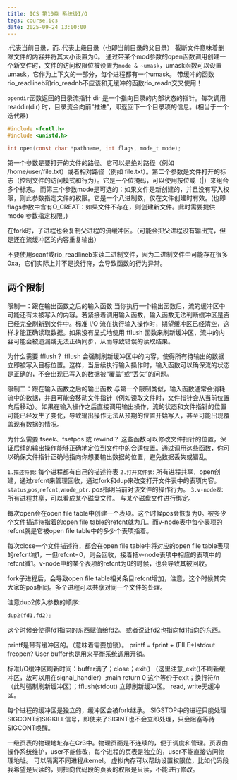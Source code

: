 ```yaml
---
title: ICS 第10章 系统级I/O
tags: course,ics
date: 2025-09-24 13:00:00
---
```

.代表当前目录，而..代表上级目录（也即当前目录的父目录）
截断文件意味着删除文件的内容并将其大小设置为0。
通过带某个mod参数的open函数调用创建一个新文件时，文件的访问权限位被设置为`mode & ~umask`，umask函数可以设置umask，它作为上下文的一部分，每个进程都有一个umask。
带缓冲的函数rio_readlineb和rio_readnb不应该和无缓冲的函数rio_readn交叉使用！

`opendir`函数返回的目录流指针 dir 是一个指向目录的内部状态的指针。每次调用 readdir(dir) 时，目录流会向前“推进”，即返回下一个目录项的信息。(相当于一个迭代器)

```c
#include <fcntl.h>
#include <unistd.h>

int open(const char *pathname, int flags, mode_t mode);

```
第一个参数是要打开的文件的路径。它可以是绝对路径（例如 /home/user/file.txt）或者相对路径（例如 file.txt）。第二个参数是文件打开的标志（控制文件的访问模式和行为）。它是一个位掩码，可以使用按位或（|）来组合多个标志。
而第三个参数mode是可选的：如果文件是新创建的，并且没有写入权限，则此参数指定文件的权限。它是一个八进制数，仅在文件创建时有效。(也即flags参数中含有O_CREAT：如果文件不存在，则创建新文件。此时需要提供 mode 参数指定权限。)

在fork时，子进程也会复制父进程的流缓冲区。（可能会把父进程没有输出完，但是还在流缓冲区的内容重复输出）

不要使用scanf或rio_readlineb来读二进制文件，因为二进制文件中可能存在很多0xa，它们实际上并不是换行符，会导致函数的行为异常。

## 两个限制
限制一：跟在输出函数之后的输入函数
当你执行一个输出函数后，流的缓冲区中可能还有未被写入的内容。若紧接着调用输入函数，输入函数无法判断缓冲区是否已经完全刷新到文件中。标准 I/O 流在执行输入操作时，期望缓冲区已经清空，这样才能正确读取数据。如果没有显式地使用 fflush 函数来刷新缓冲区，流中的内容可能会被遗漏或无法正确同步，从而导致错误的读取结果。

为什么需要 fflush？ fflush 会强制刷新缓冲区中的内容，使得所有待输出的数据立即被写入目标位置。这样，当后续执行输入操作时，输入函数可以确保流的状态是正确的，不会出现已写入的数据被“覆盖”或“丢失”的问题。

限制二：跟在输入函数之后的输出函数
与第一个限制类似，输入函数通常会消耗流中的数据，并且可能会移动文件指针（例如读取文件时，文件指针会从当前位置向后移动）。如果在输入操作之后直接调用输出操作，流的状态和文件指针的位置可能已经发生了变化，导致输出操作无法从预期的位置开始写入，甚至可能出现覆盖现有数据的情况。

为什么需要 fseek、fsetpos 或 rewind？ 这些函数可以修改文件指针的位置，保证后续的输出操作能够正确地定位到文件中的合适位置。通过调用这些函数，你可以确保文件指针正确地指向你想要输出数据的位置，避免数据丢失或错乱。

`1.描述符表`: 每个进程都有自己的描述符表
`2.打开文件表`: 所有进程共享，open创建，通过refcnt来管理回收，通过fork和dup来改变打开文件表中的表项内容。
`status`,`pos`,`refcnt`,`vnode_ptr`.
pos指明当前对该文件的操作行为。
`3.v-node表`: 所有进程共享，可以看成某个磁盘文件。
与某个磁盘文件进行绑定。

每次open会在open file table中创建一个表项。这个时候pos会恢复为0。被多少个文件描述符指着的open file table的refcnt就为几。而v-node表中每个表项的refcnt就是它被open file table中的多少个表项指着。

每次close一个文件描述符，都会在open file table中将对应的open file table表项的refcnt减1，一但refcnt=0，则会回收，接着把v-node表项中相应的表项中的refcnt减1。v-node中的某个表项的refcnt为0的时候，也会导致其被回收。

fork子进程后，会导致open file table相关条目refcnt增加，注意，这个时候其实大家的pos相同。多个进程可以共享对同一个文件的处理。

注意dup2传入参数的顺序:
```c
dup2(fd1,fd2);
```
这个时候会使得fd1指向的东西赋值给fd2。
或者说让fd2也指向fd1指向的东西。

printf是带有缓冲区的。（意味着需要加锁）。
printf = fprint + (FILE*)stdout
freopen?
User buffer也是用来平衡系统调用开销。

标准I/O缓冲区刷新时间：buffer满了；close；exit() （这里注意_exit()不刷新缓冲区，故可以用在signal_handler）;main return 0 这个等价于exit；换行符/n（此时强制刷新缓冲区）；fflush(stdout) 立即刷新缓冲区。
read, write无缓冲区。

每个进程的缓冲区是独立的，缓冲区会被fork继承。
SIGSTOP中的进程只能处理SIGCONT和SIGKILL信号，即使来了SIGINT也不会立即处理，只会阻塞等待SIGCONT唤醒。

一级页表的物理地址存在Cr3中。物理页面是不连续的，便于调度和管理。页表由操作系统维护，user不能修改，每个进程的页表是独立的，user不能直接访问物理地址。
可以隔离不同进程/kernel。
虚拟内存可以帮助设置权限位，比如代码段我希望是只读的，则指向代码段的页表的权限是只读，不能进行修改。


